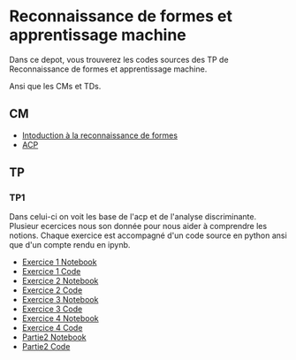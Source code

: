 # Reconnaissance de formes et apprentissage machine

Dans ce depot, vous trouverez les codes sources des TP de Reconnaissance de formes et apprentissage machine.

Ansi que les CMs et TDs.

## CM
- [Intoduction à la reconnaissance de formes](.\CM\ST2IAI-CM1.pdf)
- [ACP](.\CM\ST2IAI-PCA.pdf)

## TP

### TP1

Dans celui-ci on voit les base de l'acp et de l'analyse discriminante.
Plusieur ecercices nous son donnée pour nous aider à comprendre les notions.
Chaque exercice est accompagné d'un code source en python ansi que d'un compte rendu en ipynb.

- [Exercice 1 Notebook](./TP/TP1/Ex1.ipynb)
- [Exercice 1 Code](./TP/TP1/Ex1.py)
- [Exercice 2 Notebook](./TP/TP1/Ex2.ipynb)
- [Exercice 2 Code](./TP/TP1/Ex2.py)
- [Exercice 3 Notebook](./TP/TP1/Ex3.ipynb)
- [Exercice 3 Code](./TP/TP1/Ex3.py)
- [Exercice 4 Notebook](./TP/TP1/Ex4.ipynb)
- [Exercice 4 Code](./TP/TP1/Ex4.py)
- [Partie2 Notebook](./TP/TP1/Partie2.ipynb)
- [Partie2 Code](./TP/TP1/Partie2.py)

